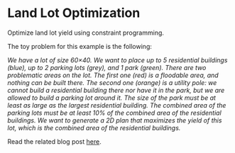# Land Lot Optimization

Optimize land lot yield using constraint programming.

The toy problem for this example is the following:

*We have a lot of size 60×40. We want to place up to 5 residential buildings (blue), up to 2 parking lots (grey), and 1 park (green). There are two problematic areas on the lot. The first one (red) is a floodable area, and nothing can be built there. The second one (orange) is a utility pole: we cannot build a residential building there nor have it in the park, but we are allowed to build a parking lot around it. The size of the park must be at least as large as the largest residential building. The combined area of the parking lots must be at least 10% of the combined area of the residential buildings. We want to generate a 2D plan that maximizes the yield of this lot, which is the combined area of the residential buildings.*

Read the related blog post [here](https://pedtsr.ca/2023/land-lot-optimization.html).

